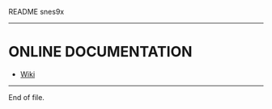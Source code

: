 README snes9x

---


ONLINE DOCUMENTATION
====================

* [Wiki][1]

[1]: https://github.com/snes9xgit/snes9x/wiki


---

End of file.
